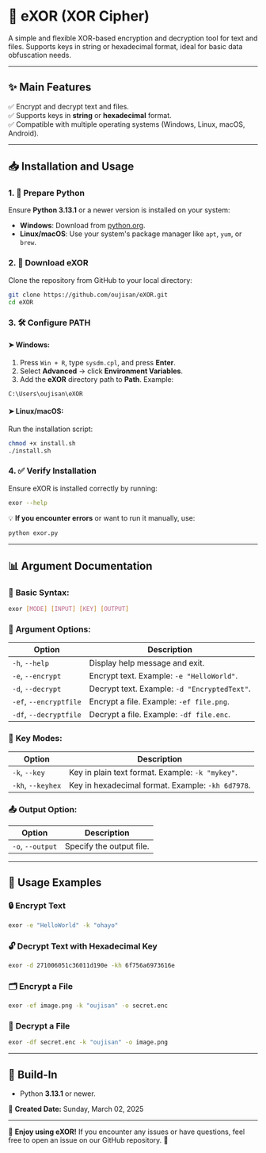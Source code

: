 # 🔐 **eXOR (XOR Cipher)**

A simple and flexible XOR-based encryption and decryption tool for text and files. Supports keys in string or hexadecimal format, ideal for basic data obfuscation needs.

---

## ✨ **Main Features**

✅ Encrypt and decrypt text and files.\
✅ Supports keys in **string** or **hexadecimal** format.\
✅ Compatible with multiple operating systems (Windows, Linux, macOS, Android).

---

## 📥 **Installation and Usage**

### 1. 🐍 **Prepare Python**

Ensure **Python 3.13.1** or a newer version is installed on your system:

- **Windows**: Download from [python.org](https://www.python.org/downloads/).
- **Linux/macOS**: Use your system's package manager like `apt`, `yum`, or `brew`.

### 2. 📂 **Download eXOR**

Clone the repository from GitHub to your local directory:

```bash
git clone https://github.com/oujisan/eXOR.git
cd eXOR
```

### 3. 🛠️ **Configure PATH**

#### ➤ **Windows**:

1. Press `Win + R`, type `sysdm.cpl`, and press **Enter**.
2. Select **Advanced** → click **Environment Variables**.
3. Add the **eXOR** directory path to **Path**. Example:

```
C:\Users\oujisan\eXOR
```

#### ➤ **Linux/macOS**:

Run the installation script:

```bash
chmod +x install.sh
./install.sh
```

### 4. ✅ **Verify Installation**

Ensure eXOR is installed correctly by running:

```bash
exor --help
```

💡 **If you encounter errors** or want to run it manually, use:

```bash
python exor.py
```

---

## 📊 **Argument Documentation**

### 📌 **Basic Syntax:**

```bash
exor [MODE] [INPUT] [KEY] [OUTPUT]
```

### 📌 **Argument Options:**

| Option                 | Description                                  |
| ---------------------- | -------------------------------------------- |
| `-h`, `--help`         | Display help message and exit.               |
| `-e`, `--encrypt`      | Encrypt text. Example: `-e "HelloWorld"`.    |
| `-d`, `--decrypt`      | Decrypt text. Example: `-d "EncryptedText"`. |
| `-ef`, `--encryptfile` | Encrypt a file. Example: `-ef file.png`.     |
| `-df`, `--decryptfile` | Decrypt a file. Example: `-df file.enc`.     |

### 🔑 **Key Modes:**

| Option            | Description                                       |
| ----------------- | ------------------------------------------------- |
| `-k`, `--key`     | Key in plain text format. Example: `-k "mykey"`.  |
| `-kh`, `--keyhex` | Key in hexadecimal format. Example: `-kh 6d7978`. |

### 📤 **Output Option:**

| Option           | Description              |
| ---------------- | ------------------------ |
| `-o`, `--output` | Specify the output file. |

---

## 📌 **Usage Examples**

### 🔒 **Encrypt Text**

```bash
exor -e "HelloWorld" -k "ohayo"
```

### 🔓 **Decrypt Text with Hexadecimal Key**

```bash
exor -d 271006051c36011d190e -kh 6f756a6973616e
```

### 🗂️ **Encrypt a File**

```bash
exor -ef image.png -k "oujisan" -o secret.enc
```

### 📂 **Decrypt a File**

```bash
exor -df secret.enc -k "oujisan" -o image.png
```

---

## 🧰 **Build-In**

- Python **3.13.1** or newer.

📅 **Created Date:** Sunday, March 02, 2025

---

🎉 **Enjoy using eXOR!** If you encounter any issues or have questions, feel free to open an issue on our GitHub repository. 🚀

